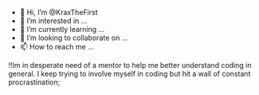 - 👋 Hi, I’m @KraxTheFirst
- 👀 I’m interested in ...
- 🌱 I’m currently learning ...
- 💞️ I’m looking to collaborate on ...
- 📫 How to reach me ...

<!---
KraxTheFirst/KraxTheFirst is a ✨ special ✨ repository because its `README.md` (this file) appears on your GitHub profile.
You can click the Preview link to take a look at your changes.
--->
!!Im in desperate need of a mentor to help me better understand coding in general. I keep trying to involve myself in coding but hit a wall of constant procrastination;

